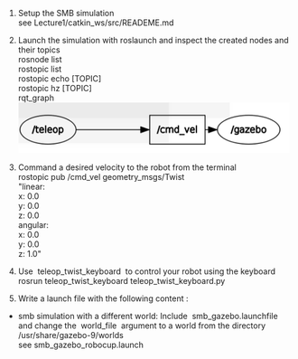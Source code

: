 1. Setup the SMB simulation  
   see Lecture1/catkin_ws/src/READEME.md
2. Launch the simulation with roslaunch and inspect the created nodes and their topics  
rosnode list  
rostopic list  
rostopic echo [TOPIC]  
rostopic hz [TOPIC]  
rqt_graph   
![avatar](catkin_ws/src/rqt_graph.png)
3. Command a desired velocity to the robot from the terminal  
rostopic pub /cmd_vel geometry_msgs/Twist   
"linear:   
  x: 0.0  
  y: 0.0  
  z: 0.0  
angular:   
  x: 0.0  
  y: 0.0  
  z: 1.0"  

4. Use ​ teleop_twist_keyboard ​ to control your robot using the keyboard  
rosrun teleop_twist_keyboard teleop_twist_keyboard.py  

5. Write a launch file with the following content :
- smb simulation with a different world:
Include ​ smb_gazebo.launch​ file and change the ​ world_file ​ argument to a
world from the directory ​ /usr/share/gazebo-9/worlds  
see smb_gazebo_robocup.launch